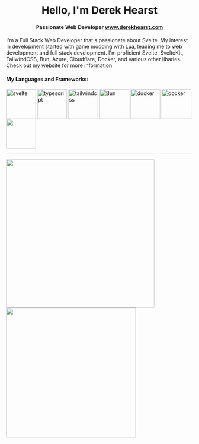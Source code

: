 <h1 align=center> Hello, I'm Derek Hearst </h1>
<h4 align=center> Passionate Web Developer <a href="https://derekhearst.com">www.derekhearst.com</a> </h4>

I'm a Full Stack Web Developer that's passionate about Svelte. My interest in development started with game modding with Lua, leading me to web development and full stack development. I'm proficient Svelte, SvelteKit, TailwindCSS, Bun, Azure, Cloudflare, Docker, and various other libaries.
Check out my website for more information

#### My Languages and Frameworks:



<div>
  
  <img src="https://cdn.cdnlogo.com/logos/s/6/svelte.svg" alt="svelte" width="80"  align="center"/>
  <img src="https://cdn.cdnlogo.com/logos/t/96/typescript.svg" alt="typescript"  width="80" align=center />
  <img src="https://upload.wikimedia.org/wikipedia/commons/thumb/d/d5/Tailwind_CSS_Logo.svg/2048px-Tailwind_CSS_Logo.svg.png" alt="tailwindcss" width="80" align="center"/>
  <img src="https://bun.sh/logo.svg" alt="Bun" width="80" align="center">
  <img src="https://www.cdnlogo.com/logos/d/41/docker.svg" alt="docker" width="80" align="center">
  <img src="https://www.cdnlogo.com/logos/a/12/azure.svg" alt="docker" width="80" align="center">
 <img src="https://www.cdnlogo.com/logos/c/5/cloudflare.svg" width="80" align="center">
  
</div>

<hr/>

<a href="https://github.com/derekhearst">
<img align="center" src="https://github-readme-stats.vercel.app/api?username=derekhearst&theme=transparent&hide_border=true&title_color=9EE61F&text_color=ffffff&show_icons=true&icon_color=9EE61F&text_bold=false" width=400 />  
</a>
  
<a href="https://github.com/derekhearst">
  <img align="center" src="https://github-readme-stats.vercel.app/api/top-langs/?username=derekhearst&layout=compact&theme=transparent&title_color=9EE61F&text_color=ffffff&text_bold=false&hide_border=true" width=350 />
</a>
